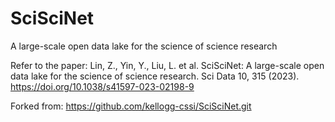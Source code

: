 # SciSciNet
A large-scale open data lake for the science of science research

Refer to the paper: 
Lin, Z., Yin, Y., Liu, L. et al. SciSciNet: A large-scale open data lake for the science of science research. Sci Data 10, 315 (2023). https://doi.org/10.1038/s41597-023-02198-9

Forked from: https://github.com/kellogg-cssi/SciSciNet.git
